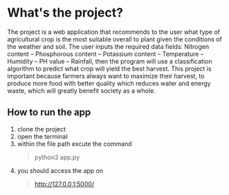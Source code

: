 # What's the project?
The project is a web application that recommends to the user what type of agricultural crop is the most suitable overall to plant given the conditions of the weather and soil. The user inputs the required data fields: Nitrogen content – Phosphorous content – Potassium content – Temperature – Humidity – PH value – Rainfall, then the program will use a classification algorithm to predict what crop will yield the best harvest. This project is important because farmers always want to maximize their harvest, to produce more food with better quality which reduces water and energy waste, which will greatly benefit society as a whole.
## How to run the app
1. clone the project
2. open the terminal 
3. within the file path excute the command 
    > python3 app.py 
4. you should access the app on 
    >http://127.0.0.1:5000/